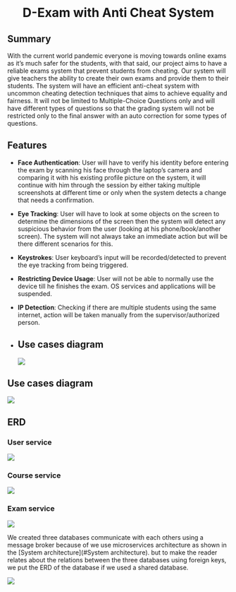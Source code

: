 <div align="center">
  <br>
  <h1>D-Exam with Anti Cheat System</h1>
</div>



## Summary

With the current world pandemic everyone is moving towards online exams as it’s much safer for the students, with that said, our project aims to have a reliable exams system that prevent students from cheating. Our system will give teachers the ability to create their own exams and provide them to their students. The system will have an efficient anti-cheat system with uncommon cheating detection techniques that aims to achieve equality and fairness. It will not be limited to Multiple-Choice Questions only and will have different types of questions so that the grading system will not be restricted only to the final answer with an auto correction for some types of questions.

##  Features

- **Face Authentication**: User will have to verify his identity before entering the exam by scanning his face through the laptop’s camera and comparing it with his existing profile picture on the system, it will continue with him through the session by either taking multiple screenshots at different time or only when the system detects a change that needs a confirmation. 

- **Eye Tracking**: User will have to look at some objects on the screen to determine the dimensions of the screen then the system will detect any suspicious behavior from the user (looking at his phone/book/another screen). The system will not always take an immediate action but will be there different scenarios for this.

- **Keystrokes**: User keyboard’s input will be recorded/detected to prevent the eye tracking from being triggered. 

- **Restricting Device Usage**: User will not be able to normally use the device till he finishes the exam. OS services and applications will be suspended. 

- **IP Detection**: Checking if there are multiple students using the same internet, action will be taken manually from the supervisor/authorized person.

- ##  Use cases diagram

  ![](System%20architecture/system-architecture.png)

  ##  

##  Use cases diagram

![](Use%20cases%20diagram/Use-cases.drawio.png)

##  ERD

### User service

![](./ERD/user-service-db.png)

### Course service

![](./ERD/course-service-db.png)

### Exam service

![](./ERD/exam-service-db.png)

We created three databases communicate with each others using a message broker because of we use microservices architecture as shown in the [System architecture](#System architecture). but to make the reader relates about the relations between the three databases using foreign keys, we put the ERD of the database if we used a shared database.

![](./ERD/shared-db.png)
